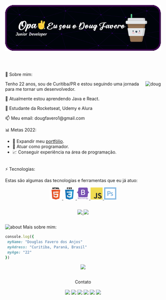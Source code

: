 <div align="center">
<img src="https://github.com/DougFaveroAnjos/DougFaveroAnjos/raw/main/github.png">
</div> <br/><br/><br/>

<p>🌻 Sobre mim: </p>
        <img align="right" alt="doug" src='https://i.picasion.com/pic92/f829aa90d70d8f2d1b7274064656910a.gif'>
        <p>Tenho 22 anos, sou de Curitiba/PR e estou seguindo uma jornada para me tornar um desenvolvedor.</p>
        <p>🌱 Atualmente estou aprendendo Java e React.</p>
        <p>🚀 Estudante da Rocketseat, Udemy e Alura </p>
        <p>📫 Meu email: dougfavero1@gmail.com</p>
  


📊 Metas 2022:
<ul>
<li>📂 Expandir meu <a href="https://portifolio-doug.vercel.app" target="blank_">portfólio</a>. </li>
<li>🤝 Atuar como programador. </li>
<li>📈 Conseguir experiência na área de programação.</li><br/>
</ul>


<p>⚡ Tecnologias:</p>
<p>Estas são algumas das tecnologias e ferramentas que eu já atuo:</p>
<p align="center"> 
<a href="https://www.w3.org/html/" target="_blank" rel="noreferrer"> <img src="https://raw.githubusercontent.com/devicons/devicon/master/icons/html5/html5-original-wordmark.svg" alt="html5" width="40" height="40"/> </a>  
<a href="https://www.w3schools.com/css/" target="_blank" rel="noreferrer"> <img src="https://raw.githubusercontent.com/devicons/devicon/master/icons/css3/css3-original-wordmark.svg" alt="css3" width="40" height="40"/> </a> 
<a href="https://getbootstrap.com" target="_blank" rel="noreferrer"> <img src="https://raw.githubusercontent.com/devicons/devicon/master/icons/bootstrap/bootstrap-plain-wordmark.svg" alt="bootstrap" width="40" height="40"/> </a>
<a href="https://developer.mozilla.org/en-US/docs/Web/JavaScript" target="_blank" rel="noreferrer"> <img src="https://raw.githubusercontent.com/devicons/devicon/master/icons/javascript/javascript-original.svg" alt="javascript" width="40" height="40"/> </a> 
<a href="https://www.photoshop.com/en" target="_blank" rel="noreferrer"> <img src="https://raw.githubusercontent.com/devicons/devicon/master/icons/photoshop/photoshop-line.svg" alt="photoshop" width="40" height="40"/> </a> 

##

<!-- Stats GitHutb -->
<div align="center">
  <a href="https://github.com/DougFaveroAnjos">
  <img height="150px" src="https://github-readme-stats.vercel.app/api?username=DougFaveroAnjos&show_icons=true&theme=radical&include_all_commits=true&count_private=true"/>
  <img height="150px" src="https://github-readme-stats.vercel.app/api/top-langs/?username=DougFaveroAnjos&layout=compact&langs_count=7&theme=radical"/>
  </a>
 </div>
 
  ##
 
 <!-- sobre -->
  <img width="45" alt="about" src="https://raw.github.com/elizarov/elizarov/master/about.png"> Mais sobre mim:
```ruby
console.log({
 myName: "Douglas Favero dos Anjos"
 myAdress: "Curitiba, Paraná, Brasil"
 myAge: "22"
})
```
<div align='center'>
<img src="https://github.com/DougFaveroAnjos/DougFaveroAnjos/blob/output/github-contribution-grid-snake.svg">
</div>

 ## 
 
<!-- Redes Sociais e Contato -->
<p align='center'>
        Contato<br/><br/>
<a target="_blank" href="mailto:dougfavero1@gmail.com"><img src="https://img.shields.io/badge/Gmail-D14836?style=for-the-badge&logo=gmail&logoColor=white"></a>
<a target="_blank" href="https://discord.gg/KyDj549PUP" target="_blank"><img src="https://img.shields.io/badge/Discord-7289DA?style=for-the-badge&logo=discord&logoColor=white"></a>
<a target="_blank" href="https://www.facebook.com/douglas.favero.9/" target="_blank"><img src="https://img.shields.io/badge/Facebook-1877F2?style=for-the-badge&logo=facebook&logoColor=white"></a>
<a target="_blank" href="https://www.instagram.com/dougfavero/" target="_blank"><img src="https://img.shields.io/badge/Instagram-E4405F?style=for-the-badge&logo=instagram&logoColor=white"></a>
<a target="_blank" href="https://www.twitch.tv/dougfavero" target="_blank"><img src="https://img.shields.io/badge/Twitch-9146FF?style=for-the-badge&logo=twitch&logoColor=white"></a>
<a target="_blank" href="https://www.linkedin.com/in/douglas-favero-452689215/" target="_blank"><img src="https://img.shields.io/badge/LinkedIn-0077B5?style=for-the-badge&logo=linkedin&logoColor=white"></a> 
</p>

##  


 
